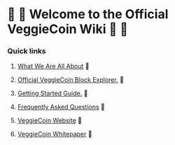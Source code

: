 # :tomato: :sweet_potato: Welcome to the Official VeggieCoin Wiki :corn: :eggplant:

### Quick links

1. [What We Are All About](https://github.com/csd113/VeggieCoin_Wiki/blob/master/our-goal/Our-Goal.md) :apple:

2. [Official VeggieCoin Block Explorer.](http://explorer.veggiecoin.io/) :strawberry:

3. [Getting Started Guide.](/getting_started/Getting_Started.md) :peach: 

4. [Frequently Asked Questions](/faq/Frequently-Asked-Questions.md) :pear:

5. [VeggieCoin Website](https://www.veggiecoin.io/) :watermelon:

6. [VeggieCoin Whitepaper](https://www.veggiecoin.io/VeggieWhitepaper.pdf) :green_apple:
